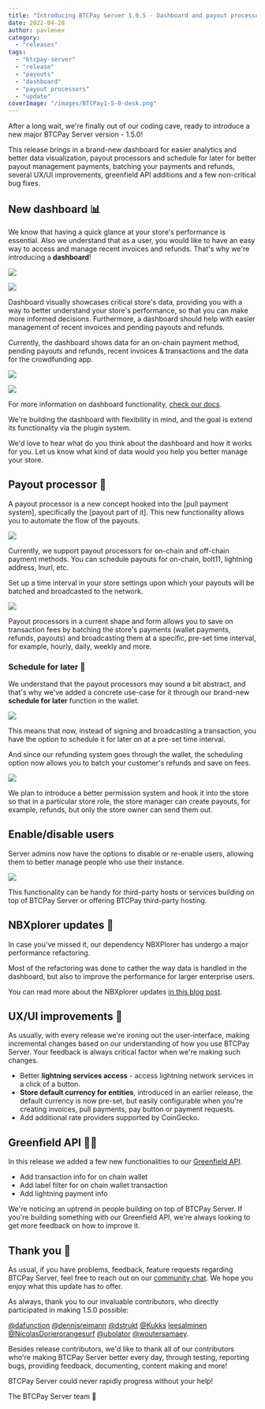 ```yaml
---
title: "Introducing BTCPay Server 1.0.5 - Dashboard and payout processors"
date: 2022-04-28
author: pavlenex
category:
  - "releases"
tags:
  - "btcpay-server"
  - "release"
  - "payouts"
  - "dashboard"
  - "payout processors"
  - "update"
coverImage: "/images/BTCPay1-5-0-desk.png"
---
```


After a long wait, we're finally out of our coding cave, ready to introduce a new major BTCPay Server version - 1.5.0! 

This release brings in a brand-new dashboard for easier analytics and better data visualization, payout processors and schedule for later for better payout management payments, batching your payments and refunds, several UX/UI improvements, greenfield API additions and a few non-critical bug fixes.

## New dashboard 📊

We know that having a quick glance at your store's performance is essential. Also we understand that as a user, you would like to have an easy way to access and manage recent invoices and refunds. That's why we're introducing a **dashboard**!

![](/images/1-5-0-dashboard-1.png)

![](/images/1-5-0-dashboard-2.png)

Dashboard visually showcases critical store's data, providing you with a way to better understand your store's performance, so that you can make more informed decisions. Furthermore, a dashboard should help with easier management of recent invoices and pending payouts and refunds.

Currently, the dashboard shows data for an on-chain payment method, pending payouts and refunds, recent invoices & transactions and the data for the crowdfunding app.

![](/images/1-5-0-dashboard-3.png)

![](/images/1-5-0-dashboard-4.png)

For more information on dashboard functionality, [check our docs](https://docs.btcpayserver.org/Dashboard/).

We're building the dashboard with flexibility in mind, and the goal is extend its functionality via the plugin system. 

We'd love to hear what do you think about the dashboard and how it works for you. Let us know what kind of data would you help you better manage your store.

## Payout processor 🤖

A payout processor is a new concept hooked into the [pull payment system], specifically the [payout part of it]. This new functionality allows you to automate the flow of the payouts.

![](/images/1.5.0-payout-processor-1.png)

Currently, we support payout processors for on-chain and off-chain payment methods. You can schedule payouts for on-chain, bolt11, lightning address, lnurl, etc.

Set up a time interval in your store settings upon which your payouts will be batched and broadcasted to the network. 

![](/images/1.5.0-payout-processor-2.png)

Payout processors in a current shape and form allows you to save on transaction fees by batching the store's payments (wallet payments, refunds, payouts) and broadcasting them at a specific, pre-set time interval, for example, hourly, daily, weekly and more.

### Schedule for later 📆

We understand that the payout processors may sound a bit abstract, and that's why we've added a concrete use-case for it through our brand-new **schedule for later** function in the wallet.

![](/images/1-5-0-schedule-transaction1.png)

This means that now, instead of signing and broadcasting a transaction, you have the option to schedule it for later on at a pre-set time interval.

And since our refunding system goes through the wallet, the scheduling option now allows you to batch your customer's refunds and save on fees.

![](/images/1-5-0-schedule-transaction2.png)

We plan to introduce a better permission system and hook it into the store so that in a particular store role, the store manager can create payouts, for example, refunds, but only the store owner can send them out.

## Enable/disable users

Server admins now have the options to disable or re-enable users, allowing them to better manage people who use their instance. 

![](/images/1-5-0-enable-disable-users.png)

This functionality can be handy for third-party hosts or services building on top of BTCPay Server or offering BTCPay third-party hosting.

## NBXplorer updates 🔎

In case you've missed it, our dependency NBXPlorer has undergo a major performance refactoring. 

Most of the refactoring was done to cather the way data is handled in the dashboard, but also to improve the performance for larger enterprise users.

You can read more about the NBXplorer updates [in this blog post](https://blog.btcpayserver.org/nbxplorer-postgres/).

## UX/UI improvements 🎨

As usually, with every release we're ironing out the user-interface, making incremental changes based on our understanding of how you use BTCPay Server. Your feedback is always critical factor when we're making such changes.

- Better **lightning services access** - access lightning network services in a click of a button.
- **Store default currency for entities**, introduced in an earlier release, the default currency is now pre-set, but easily configurable when you're creating invoices, pull payments, pay button or payment requests.
- Add additional rate providers supported by CoinGecko.

## Greenfield API 👩‍💻

In this release we added a few new functionalities to our [Greenfield API](https://docs.btcpayserver.org/API/Greenfield/v1/).

* Add transaction info for on chain wallet 
* Add label filter for on chain wallet transaction
* Add lightning payment info 

We're noticing an uptrend in people building on top of BTCPay Server. If you're building something with our Greenfield API, we're always looking to get more feedback on how to improve it.

## Thank you 💚

As usual, if you have problems, feedback, feature requests regarding BTCPay Server, feel free to reach out on our [community chat](https://chat.btcpayserver.org/). We hope you enjoy what this update has to offer.

As always, thank you to our invaluable contributors, who directly participated in making 1.5.0 possible:

[@dafunction](https://github.com/dafunction) [@dennisreimann](https://github.com/dennisreimann) [@dstrukt](https://github.com/dstrukt) [@Kukks](https://github.com/kukks/) [leesalminen](https://github.com/leesalminen/) [@NicolasDorier](https://github.com/nicolasdorier/)[orangesurf](https://github.com/(https://github.com/nicolasdorier/)/) [@ubolator](https://github.com/bolatovumar) [@woutersamaey](https://github.com/woutersamaey).

Besides release contributors, we'd like to thank all of our contributors who're making BTCPay Server better every day, through testing, reporting bugs, providing feedback, documenting, content making and more! 

BTCPay Server could never rapidly progress without your help!

The BTCPay Server team 💚
